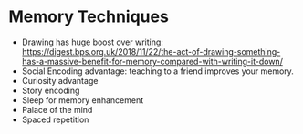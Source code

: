 ﻿# Memory Techniques

* Drawing has huge boost over writing: https://digest.bps.org.uk/2018/11/22/the-act-of-drawing-something-has-a-massive-benefit-for-memory-compared-with-writing-it-down/
* Social Encoding advantage: teaching to a friend improves your memory.
* Curiosity advantage
* Story encoding
* Sleep for memory enhancement
* Palace of the mind
* Spaced repetition